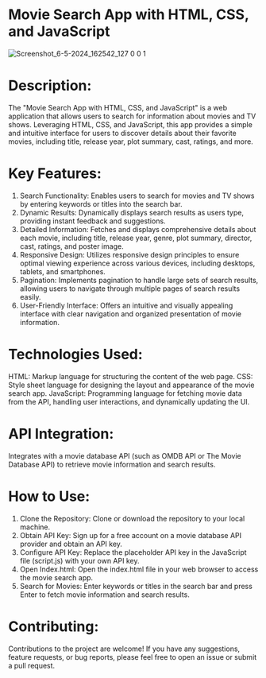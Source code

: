 # Movie Search App with HTML, CSS, and JavaScript

![Screenshot_6-5-2024_162542_127 0 0 1](https://github.com/DAKSHPATEL04/Movie-Search-App-with-HTML-CSS-and-JavaScript/assets/160720470/761836db-a95d-4e2f-acfb-04418303f9aa)

# Description:

The "Movie Search App with HTML, CSS, and JavaScript" is a web application that allows users to search for information about movies and TV shows. Leveraging HTML, CSS, and JavaScript, this app provides a simple and intuitive interface for users to discover details about their favorite movies, including title, release year, plot summary, cast, ratings, and more.

# Key Features:

1. Search Functionality:
Enables users to search for movies and TV shows by entering keywords or titles into the search bar.
2. Dynamic Results:
Dynamically displays search results as users type, providing instant feedback and suggestions.
3. Detailed Information:
Fetches and displays comprehensive details about each movie, including title, release year, genre, plot summary, director, cast, ratings, and poster image.
4. Responsive Design:
Utilizes responsive design principles to ensure optimal viewing experience across various devices, including desktops, tablets, and smartphones.
5. Pagination:
Implements pagination to handle large sets of search results, allowing users to navigate through multiple pages of search results easily.
6. User-Friendly Interface:
Offers an intuitive and visually appealing interface with clear navigation and organized presentation of movie information.

# Technologies Used:

HTML: Markup language for structuring the content of the web page.
CSS: Style sheet language for designing the layout and appearance of the movie search app.
JavaScript: Programming language for fetching movie data from the API, handling user interactions, and dynamically updating the UI.

# API Integration:

Integrates with a movie database API (such as OMDB API or The Movie Database API) to retrieve movie information and search results.

# How to Use:

1. Clone the Repository: Clone or download the repository to your local machine.
2. Obtain API Key: Sign up for a free account on a movie database API provider and obtain an API key.
3. Configure API Key: Replace the placeholder API key in the JavaScript file (script.js) with your own API key.
4. Open Index.html: Open the index.html file in your web browser to access the movie search app.
5. Search for Movies: Enter keywords or titles in the search bar and press Enter to fetch movie information and search results.

# Contributing:

Contributions to the project are welcome! If you have any suggestions, feature requests, or bug reports, please feel free to open an issue or submit a pull request.

